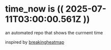 # time_now is (( 2025-07-11T03:00:00.561Z ))

an automated repo that shows the currnent time

inspired by [breakingheatmap](https://github.com/breakingheatmap/breakingheatmap)